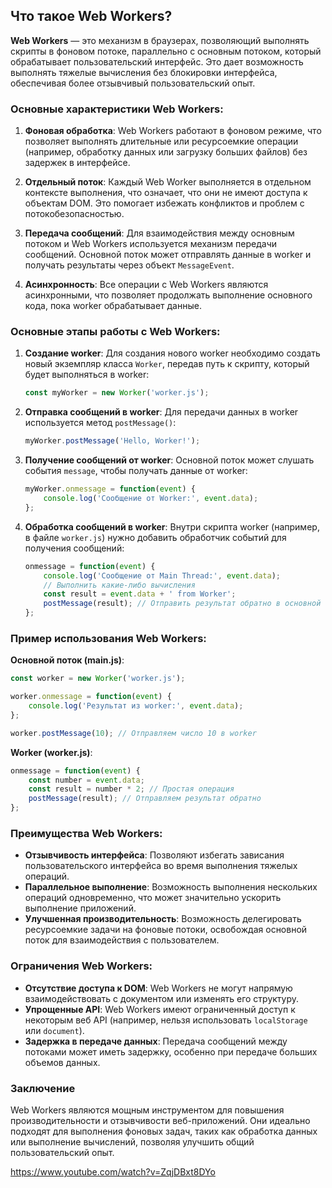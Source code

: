 ## Что такое Web Workers?

**Web Workers** — это механизм в браузерах, позволяющий выполнять скрипты в фоновом потоке, параллельно с основным потоком, который обрабатывает пользовательский интерфейс. Это дает возможность выполнять тяжелые вычисления без блокировки интерфейса, обеспечивая более отзывчивый пользовательский опыт.

### Основные характеристики Web Workers:

1. **Фоновая обработка**: Web Workers работают в фоновом режиме, что позволяет выполнять длительные или ресурсоемкие операции (например, обработку данных или загрузку больших файлов) без задержек в интерфейсе.

2. **Отдельный поток**: Каждый Web Worker выполняется в отдельном контексте выполнения, что означает, что они не имеют доступа к объектам DOM. Это помогает избежать конфликтов и проблем с потокобезопасностью.

3. **Передача сообщений**: Для взаимодействия между основным потоком и Web Workers используется механизм передачи сообщений. Основной поток может отправлять данные в worker и получать результаты через объект `MessageEvent`.

4. **Асинхронность**: Все операции с Web Workers являются асинхронными, что позволяет продолжать выполнение основного кода, пока worker обрабатывает данные.

### Основные этапы работы с Web Workers:

1. **Создание worker**: Для создания нового worker необходимо создать новый экземпляр класса `Worker`, передав путь к скрипту, который будет выполняться в worker:
   ```javascript
   const myWorker = new Worker('worker.js');
   ```

2. **Отправка сообщений в worker**: Для передачи данных в worker используется метод `postMessage()`:
   ```javascript
   myWorker.postMessage('Hello, Worker!');
   ```

3. **Получение сообщений от worker**: Основной поток может слушать события `message`, чтобы получать данные от worker:
   ```javascript
   myWorker.onmessage = function(event) {
       console.log('Сообщение от Worker:', event.data);
   };
   ```

4. **Обработка сообщений в worker**: Внутри скрипта worker (например, в файле `worker.js`) нужно добавить обработчик событий для получения сообщений:
   ```javascript
   onmessage = function(event) {
       console.log('Сообщение от Main Thread:', event.data);
       // Выполнить какие-либо вычисления
       const result = event.data + ' from Worker';
       postMessage(result); // Отправить результат обратно в основной поток
   };
   ```

### Пример использования Web Workers:

**Основной поток (main.js)**:
```javascript
const worker = new Worker('worker.js');

worker.onmessage = function(event) {
    console.log('Результат из worker:', event.data);
};

worker.postMessage(10); // Отправляем число 10 в worker
```

**Worker (worker.js)**:
```javascript
onmessage = function(event) {
    const number = event.data;
    const result = number * 2; // Простая операция
    postMessage(result); // Отправляем результат обратно
};
```

### Преимущества Web Workers:

- **Отзывчивость интерфейса**: Позволяют избегать зависания пользовательского интерфейса во время выполнения тяжелых операций.
- **Параллельное выполнение**: Возможность выполнения нескольких операций одновременно, что может значительно ускорить выполнение приложений.
- **Улучшенная производительность**: Возможность делегировать ресурсоемкие задачи на фоновые потоки, освобождая основной поток для взаимодействия с пользователем.

### Ограничения Web Workers:

- **Отсутствие доступа к DOM**: Web Workers не могут напрямую взаимодействовать с документом или изменять его структуру.
- **Упрощенные API**: Web Workers имеют ограниченный доступ к некоторым веб API (например, нельзя использовать `localStorage` или `document`).
- **Задержка в передаче данных**: Передача сообщений между потоками может иметь задержку, особенно при передаче больших объемов данных.

### Заключение

Web Workers являются мощным инструментом для повышения производительности и отзывчивости веб-приложений. Они идеально подходят для выполнения фоновых задач, таких как обработка данных или выполнение вычислений, позволяя улучшить общий пользовательский опыт.

https://www.youtube.com/watch?v=ZqjDBxt8DYo
